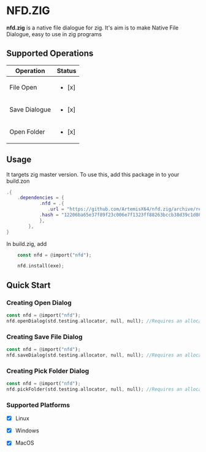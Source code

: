 # NFD.ZIG
**nfd.zig** is a native file dialogue for zig. It's aim is to make Native File Dialogue, easy to use in zig programs

## Supported Operations

|Operation     |        Status          |
|--------------|------------------------|
|File Open     |<ul><li> [x] </li></ul> |
|Save Dialogue |<ul><li> [x] </li></ul> |
|Open Folder   |<ul><li> [x] </li></ul> |

## Usage
It targets zig master version. To use this, add this package in to your build.zon

```lua
.{
    .dependencies = {
            .nfd = .{
               .url = "https://github.com/ArtemisX64/nfd.zig/archive/refs/tags/0.1.1.tar.gz",
            .hash = "12206ba65e37f89f23c006e7f1323ff88263bccb38d39c1d08048d404c2d1f86fdf8"
            },
        },
}
```

In build.zig, add
```rs
    const nfd = @import("nfd");

    nfd.install(exe);
```

## Quick Start
### Creating Open Dialog
```rs
const nfd = @import("nfd");
nfd.openDialog(std.testing.allocator, null, null); //Requires an allocator to convert sentinal terminated slice to zig slice. Use openFileDialogZ() otherwise
```
### Creating Save File Dialog
```rs
const nfd = @import("nfd");
nfd.saveDialog(std.testing.allocator, null, null); //Requires an allocator to convert sentinal terminated slice to zig slice. Use saveDialogZ() otherwise
```
### Creating Pick Folder Dialog
```rs
const nfd = @import("nfd");
nfd.pickFolder(std.testing.allocator, null, null); //Requires an allocator to convert sentinal terminated slice to zig slice. Use pickFolderZ() otherwise
```

### Supported Platforms
- [x] Linux
- [x] Windows
- [x] MacOS

